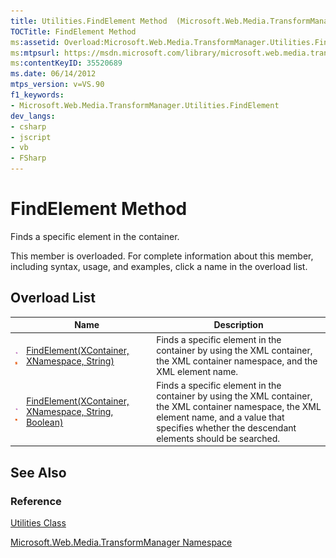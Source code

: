 ```yaml
---
title: Utilities.FindElement Method  (Microsoft.Web.Media.TransformManager)
TOCTitle: FindElement Method
ms:assetid: Overload:Microsoft.Web.Media.TransformManager.Utilities.FindElement
ms:mtpsurl: https://msdn.microsoft.com/library/microsoft.web.media.transformmanager.utilities.findelement(v=VS.90)
ms:contentKeyID: 35520689
ms.date: 06/14/2012
mtps_version: v=VS.90
f1_keywords:
- Microsoft.Web.Media.TransformManager.Utilities.FindElement
dev_langs:
- csharp
- jscript
- vb
- FSharp
---
```


# FindElement Method

Finds a specific element in the container.

This member is overloaded. For complete information about this member, including syntax, usage, and examples, click a name in the overload list.

## Overload List

||Name|Description|
|--- |--- |--- |
|![Public method](images/Hh125771.pubmethod(en-us,VS.90).gif "Public method")![Static member](images/Hh125771.static(en-us,VS.90).gif "Static member")|[FindElement(XContainer, XNamespace, String)](utilities-findelement-method-xcontainer-xnamespace-string-microsoft-web-media-transformmanager.md)|Finds a specific element in the container by using the XML container, the XML container namespace, and the XML element name.|
|![Public method](images/Hh125771.pubmethod(en-us,VS.90).gif "Public method")![Static member](images/Hh125771.static(en-us,VS.90).gif "Static member")|[FindElement(XContainer, XNamespace, String, Boolean)](utilities-findelement-method-xcontainer-xnamespace-string-boolean-microsoft-web-media-transformmanager.md)|Finds a specific element in the container by using the XML container, the XML container namespace, the XML element name, and a value that specifies whether the descendant elements should be searched.|

## See Also

### Reference

[Utilities Class](utilities-class-microsoft-web-media-transformmanager.md)

[Microsoft.Web.Media.TransformManager Namespace](microsoft-web-media-transformmanager-namespace.md)
